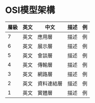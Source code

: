 # OSI模型架構

層級|英文|中文|描述|例
-|-|-|-|-|
7|英文|應用層|描述|例
6|英文|展示層|描述|例
5|英文|會談層|描述|例
4|英文|傳輸層|描述|例
3|英文|網路層|描述|例
2|英文|資料連結層|描述|例
1|英文|實體層|描述|例
